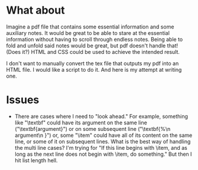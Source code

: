 # What about

Imagine a pdf file that contains some essential information and some auxiliary
notes. It would be great to be able to stare at the essential information
without having to scroll through endless notes. Being able to fold and unfold
said notes would be great, but pdf doesn't handle that! (Does it?) HTML and CSS
could be used to achieve the intended result.

I don't want to manually convert the tex file that outputs my pdf into an HTML
file. I would like a script to do it. And here is my attempt at writing one.

# Issues

* There are cases where I need to "look ahead." For example, something like
  "\textbf" could have its argument on the same line ("\textbf{argument}") or on
  some subsequent line ("\textbf{%\n argument\n }") or, some "\item" could have
  all of its content on the same line, or some of it on subsequent lines. What
  is the best way of handling the multi line cases? I'm trying for "If this line
  begins with \item, and as long as the next line does not begin with \item,
  do something." But then I hit list length hell.
